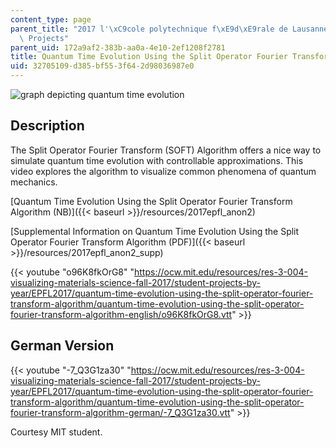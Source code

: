 ```yaml
---
content_type: page
parent_title: "2017 l'\xC9cole polytechnique f\xE9d\xE9rale de Lausanne (EPFL) Student\
  \ Projects"
parent_uid: 172a9af2-383b-aa0a-4e10-2ef1208f2781
title: Quantum Time Evolution Using the Split Operator Fourier Transform Algorithm
uid: 32705109-d385-bf55-3f64-2d98036987e0
---
```


![graph depicting quantum time evolution](BASEURL_PLACEHOLDER/resources/mitres_3_004f17_25_anon)

Description
-----------

The Split Operator Fourier Transform (SOFT) Algorithm offers a nice way to simulate quantum time evolution with controllable approximations. This video explores the algorithm to visualize common phenomena of quantum mechanics.

[Quantum Time Evolution Using the Split Operator Fourier Transform Algorithm (NB)]({{< baseurl >}}/resources/2017epfl_anon2)

[Supplemental Information on Quantum Time Evolution Using the Split Operator Fourier Transform Algorithm (PDF)]({{< baseurl >}}/resources/2017epfl_anon2_supp)

{{< youtube "o96K8fkOrG8" "https://ocw.mit.edu/resources/res-3-004-visualizing-materials-science-fall-2017/student-projects-by-year/EPFL2017/quantum-time-evolution-using-the-split-operator-fourier-transform-algorithm/quantum-time-evolution-using-the-split-operator-fourier-transform-algorithm-english/o96K8fkOrG8.vtt" >}}

German Version
--------------

{{< youtube "-7_Q3G1za30" "https://ocw.mit.edu/resources/res-3-004-visualizing-materials-science-fall-2017/student-projects-by-year/EPFL2017/quantum-time-evolution-using-the-split-operator-fourier-transform-algorithm/quantum-time-evolution-using-the-split-operator-fourier-transform-algorithm-german/-7_Q3G1za30.vtt" >}}

Courtesy MIT student.